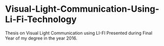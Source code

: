 # Visual-Light-Communication-Using-Li-Fi-Technology

Thesis on Visual Light Communication using LI-FI Presented during Final Year of my degree in the year 2016.
